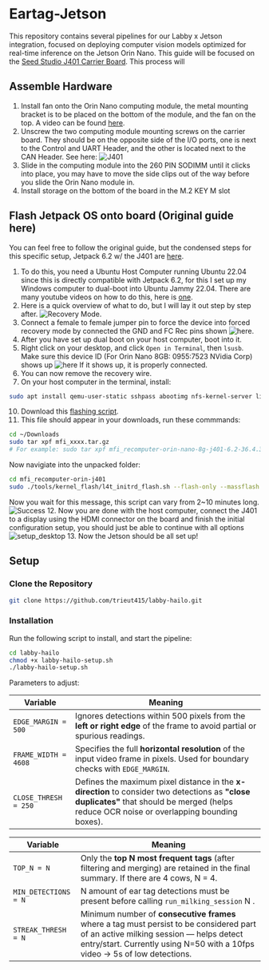 # Eartag-Jetson
This repository contains several pipelines for our Labby x Jetson integration, focused on deploying computer vision models optimized for real-time inference on the Jetson Orin Nano. This guide will be focused on the [Seed Studio J401 Carrier Board](https://www.seeedstudio.com/reComputer-J401-Carrier-Board-for-Jetson-Orin-NX-Orin-Nano-p-5636.html?srsltid=AfmBOooAkb-AXaLjTLzwR_bd8hEQg_XqoU2tUUa1oWQuXeJkGLJrSoZP). This process will 

## Assemble Hardware
1. Install fan onto the Orin Nano computing module, the metal mounting bracket is to be placed on the bottom of the module, and the fan on the top. A video can be found [here](https://www.youtube.com/watch?v=PKADTqkG538).
2. Unscrew the two computing module mounting screws on the carrier board. They should be on the opposite side of the I/O ports, one is  next to the Control and UART Header, and the other is located next to the CAN Header. See here: ![J401](src/eartag_jetson/resources/j401.png)
3. Slide in the computing module into the 260 PIN SODIMM until it clicks into place, you may have to move the side clips out of the way before you slide the Orin Nano module in.
4. Install storage on the bottom of the board in the M.2 KEY M slot
 
## Flash Jetpack OS onto board (Original guide here)
You can feel free to follow the original guide, but the condensed steps for this specific setup, Jetpack 6.2 w/ the J401 are [here](https://wiki.seeedstudio.com/reComputer_J4012_Flash_Jetpack/).
1. To do this, you need a Ubuntu Host Computer running Ubuntu 22.04 since this is directly compatible with Jetpack 6.2, for this I set up my Windows computer to dual-boot into Ubuntu Jammy 22.04. There are many youtube videos on how to do this, here is [one](https://www.youtube.com/watch?v=mXyN1aJYefc&t=1s).
3. Here is a quick overview of what to do, but I will lay it out step by step after.
![Recovery Mode](src/eartag_jetson/resources/j401_set_recovery.gif).
5. Connect a female to female jumper pin to force the device into forced recovery mode by connected the GND and FC Rec pins shown ![here](src/eartag_jetson/resources/jumper.png).
6. After you have set up dual boot on your host computer, boot into it.
7. Right click on your desktop, and click `Open in Terminal`, then `lsusb`. Make sure this device ID (For Orin Nano 8GB: 0955:7523 NVidia Corp) shows up ![here](src/eartag_jetson/resources/verify_recovery.png) If it shows up, it is properly connected.
8. You can now remove the recovery wire.
9. On your host computer in the terminal, install:
```bash
sudo apt install qemu-user-static sshpass abootimg nfs-kernel-server libxml2-utils binutils -y
```
10. Download this [flashing script](https://seeedstudio88-my.sharepoint.com/:u:/g/personal/youjiang_yu_seeedstudio88_onmicrosoft_com/EcyQPZeI9glGmENtN2a4A2oBizsgTMATEMEMZCPI06aWJg?e=ctPbmU).
11. This file should appear in your downloads, run these commmands:
```bash
cd ~/Downloads
sudo tar xpf mfi_xxxx.tar.gz
# For example: sudo tar xpf mfi_recomputer-orin-nano-8g-j401-6.2-36.4.3-2025-04-07.tar.gz
```
Now navigiate into the unpacked folder:
```bash
cd mfi_recomputer-orin-j401
sudo ./tools/kernel_flash/l4t_initrd_flash.sh --flash-only --massflash 1 --network usb0  --showlogs
```
Now you wait for this message, this script can vary from 2~10 minutes long.
![Success](src/eartag_jetson/resources/successful_flash.png)
12. Now you are done with the host computer, connect the J401 to a display using the HDMI connector on the board and finish the initial configuration setup, you should just be able to continue with all options ![setup_desktop](src/eartag_jetson/resources/setup_desktop.png)
13. Now the Jetson should be all set up!



## Setup

### Clone the Repository
```bash
git clone https://github.com/trieut415/labby-hailo.git
```

### Installation
Run the following script to install, and start the pipeline:
```bash
cd labby-hailo
chmod +x labby-hailo-setup.sh
./labby-hailo-setup.sh
```
Parameters to adjust:

| Variable             | Meaning                                                                                                                                                                                      |
| -------------------- | -------------------------------------------------------------------------------------------------------------------------------------------------------------------------------------------- |
| `EDGE_MARGIN = 500`  | Ignores detections within 500 pixels from the **left or right edge** of the frame to avoid partial or spurious readings.                                                                     |
| `FRAME_WIDTH = 4608` | Specifies the full **horizontal resolution** of the input video frame in pixels. Used for boundary checks with `EDGE_MARGIN`.                                                                |
| `CLOSE_THRESH = 250` | Defines the maximum pixel distance in the **x-direction** to consider two detections as **"close duplicates"** that should be merged (helps reduce OCR noise or overlapping bounding boxes). |


| Variable             | Meaning                                                                                                                                          |
| -------------------- | ------------------------------------------------------------------------------------------------------------------------------------------------ |
| `TOP_N = N`          | Only the **top N most frequent tags** (after filtering and merging) are retained in the final summary. If there are 4 cows, N = 4.                                          |
| `MIN_DETECTIONS = N` | N amount of ear tag detections must be present before calling `run_milking_session` N .                           |
| `STREAK_THRESH = N` | Minimum number of **consecutive frames** where a tag must persist to be considered part of an active milking session — helps detect entry/start. Currently using N=50 with a 10fps video -> 5s of low detections.|
